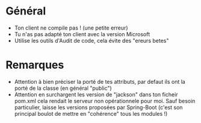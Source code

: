 # Général
- Ton client ne compile pas ! (une petite erreur)
- Tu n'as pas adapté ton client avec la version Microsoft
- Utilise les outils d'Audit de code, cela évite des "ereurs betes"

# Remarques
- Attention à bien préciser la porté de tes attributs, par defaut ils ont la porté de la classe (en général "public")
- Attention en surchargent les version de "jackson" dans ton ficheir pom.xml cela rendait le serveur non opérationnele pour moi. Sauf besoin particulier, laisse les versions proposées par Spring-Boot (c'est son principal boulot de mettre en "cohérence" tous les modules !)